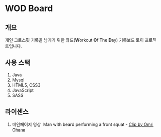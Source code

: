 # WOD Board

## 개요
개인 크로스핏 기록을 남기기 위한 와드(**W**orkout **O**f The **D**ay) 기록보드 토이 프로젝트입니다.

## 사용 스택
1. Java
2. Mysql
3. HTML5, CSS3
5. JavaScript
4. SASS

## 라이센스
1. 메인페이지 영상&nbsp;
Man with beard performing a front squat - [Clip by Omri Ohana](https://artgrid.io/clip/18358/man-with-beard-performing-a-front-squat, "Artgrid")
